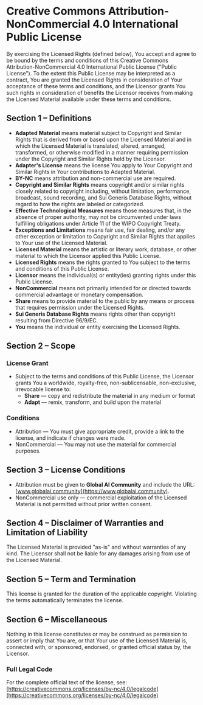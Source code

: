 # Creative Commons Attribution-NonCommercial 4.0 International Public License  

By exercising the Licensed Rights (defined below), You accept and agree to be bound by the terms and conditions of this Creative Commons Attribution-NonCommercial 4.0 International Public License ("Public License"). To the extent this Public License may be interpreted as a contract, You are granted the Licensed Rights in consideration of Your acceptance of these terms and conditions, and the Licensor grants You such rights in consideration of benefits the Licensor receives from making the Licensed Material available under these terms and conditions.  



## Section 1 – Definitions  

- **Adapted Material** means material subject to Copyright and Similar Rights that is derived from or based upon the Licensed Material and in which the Licensed Material is translated, altered, arranged, transformed, or otherwise modified in a manner requiring permission under the Copyright and Similar Rights held by the Licensor.  
- **Adapter's License** means the license You apply to Your Copyright and Similar Rights in Your contributions to Adapted Material.  
- **BY-NC** means attribution and non-commercial use are required.  
- **Copyright and Similar Rights** means copyright and/or similar rights closely related to copyright including, without limitation, performance, broadcast, sound recording, and Sui Generis Database Rights, without regard to how the rights are labeled or categorized.  
- **Effective Technological Measures** means those measures that, in the absence of proper authority, may not be circumvented under laws fulfilling obligations under Article 11 of the WIPO Copyright Treaty.  
- **Exceptions and Limitations** means fair use, fair dealing, and/or any other exception or limitation to Copyright and Similar Rights that applies to Your use of the Licensed Material.  
- **Licensed Material** means the artistic or literary work, database, or other material to which the Licensor applied this Public License.  
- **Licensed Rights** means the rights granted to You subject to the terms and conditions of this Public License.  
- **Licensor** means the individual(s) or entity(ies) granting rights under this Public License.  
- **NonCommercial** means not primarily intended for or directed towards commercial advantage or monetary compensation.  
- **Share** means to provide material to the public by any means or process that requires permission under the Licensed Rights.  
- **Sui Generis Database Rights** means rights other than copyright resulting from Directive 96/9/EC.  
- **You** means the individual or entity exercising the Licensed Rights.  



## Section 2 – Scope  

### License Grant  
- Subject to the terms and conditions of this Public License, the Licensor grants You a worldwide, royalty-free, non-sublicensable, non-exclusive, irrevocable license to:  
  - **Share** — copy and redistribute the material in any medium or format  
  - **Adapt** — remix, transform, and build upon the material  

### Conditions  
- Attribution — You must give appropriate credit, provide a link to the license, and indicate if changes were made.  
- NonCommercial — You may not use the material for commercial purposes.  



## Section 3 – License Conditions  

- Attribution must be given to **Global AI Community** and include the URL: [www.globalai.community](https://www.globalai.community).  
- NonCommercial use only — commercial exploitation of the Licensed Material is not permitted without prior written consent.  



## Section 4 – Disclaimer of Warranties and Limitation of Liability  

The Licensed Material is provided "as-is" and without warranties of any kind. The Licensor shall not be liable for any damages arising from use of the Licensed Material.  



## Section 5 – Term and Termination  

This license is granted for the duration of the applicable copyright. Violating the terms automatically terminates the license.  



## Section 6 – Miscellaneous  

Nothing in this license constitutes or may be construed as permission to assert or imply that You are, or that Your use of the Licensed Material is, connected with, or sponsored, endorsed, or granted official status by, the Licensor.  



### Full Legal Code  

For the complete official text of the license, see:  
[https://creativecommons.org/licenses/by-nc/4.0/legalcode](https://creativecommons.org/licenses/by-nc/4.0/legalcode)  